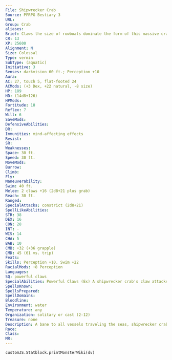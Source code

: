 ```yaml
---
File: Shipwrecker Crab
Source: PFRPG Bestiary 3
URL: 
Group: Crab
aliases: 
Brief: Claws the size of rowboats dominate the form of this massive crab. Barnacles and sea grass cling to the creature's thick shell.
CR: 13
XP: 25600
Alignment: N
Size: Colossal
Type: vermin
SubType: (aquatic)
Initiative: 3
Senses: darkvision 60 ft.; Perception +10
Aura: 
AC: 27, touch 5, flat-footed 24
ACMods: (+3 Dex, +22 natural, -8 size)
HP: 189
HD: (14d8+126)
HPMods: 
Fortitude: 18
Reflex: 7
Will: 6
SaveMods: 
DefensiveAbilities: 
DR: 
Immunities: mind-affecting effects
Resist: 
SR: 
Weaknesses: 
Space: 30 ft.
Speed: 30 ft.
MoveMods: 
Burrow: 
Climb: 
Fly: 
Maneuverability: 
Swim: 40 ft.
Melee: 2 claws +16 (2d8+21 plus grab)
Reach: 30 ft.
Ranged: 
SpecialAttacks: constrict (2d8+21)
SpellLikeAbilities: 
STR: 38
DEX: 16
CON: 28
INT: -
WIS: 14
CHA: 5
BAB: 10
CMB: +32 (+36 grapple)
CMD: 45 (61 vs. trip)
Feats: 
Skills: Perception +10, Swim +22
RacialMods: +8 Perception
Languages: 
SQ: powerful claws
SpecialAbilities: Powerful Claws (Ex) A shipwrecker crab's claw attacks deal damage equal to 1-1/2 times its Strength modifier. In addition, a shipwrecker crab ignores up to 5 points of hardness when damaging objects.
SpellsKnown: 
SpellsPrepared: 
SpellDomains: 
Bloodline: 
Environment: water
Temperature: any
Organization: solitary or cast (2-12)
Treasure: none
Description: A bane to all vessels traveling the seas, shipwrecker crabs can ruin the career of a merchant captain in minutes, destroying her ship, dumping its cargo into the waters below, and plucking her drowning crew from the wreckage for food.  Shipwrecker crabs live most of their lives in shallow seas, coming near the coast or surface to hunt and feed.  A shipwrecker crab measures 50 feet across, with two long arms capable of extending a further 30 feet each, and weighs 6 tons.
Race: 
Class: 
MR: 
---
```

```dataviewjs
customJS.Statblock.printMonsterWiki(dv)
```
